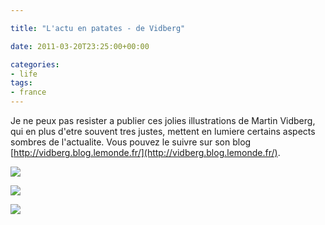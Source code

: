 ```yaml
---

title: "L'actu en patates - de Vidberg"

date: 2011-03-20T23:25:00+00:00

categories: 
- life
tags:
- france 
---
```


Je ne peux pas resister a publier ces jolies illustrations de Martin Vidberg, qui en plus d'etre souvent tres justes, mettent en lumiere certains aspects sombres de l'actualite. Vous pouvez le suivre sur son blog [http://vidberg.blog.lemonde.fr/](http://vidberg.blog.lemonde.fr/).

![](assets/media/052_japon.1299837789.gif)

![](assets/media/059_solidarite.1300180852.gif)

![](assets/media/063_intervention-en-libye.1300.gif)